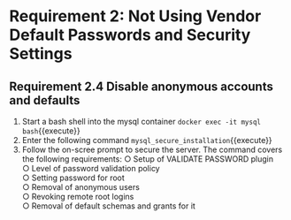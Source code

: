 # Requirement 2: Not Using Vendor Default Passwords and Security Settings
## Requirement 2.4 Disable anonymous accounts and defaults
1. Start a bash shell into the mysql container
`docker exec -it mysql bash`{{execute}}
2. Enter the following command
`mysql_secure_installation`{{execute}}
3. Follow the on-scree prompt to secure the server.
The command covers the following requirements:
    ○ Setup of VALIDATE PASSWORD plugin <br>
    ○ Level of password validation policy <br>
    ○ Setting password for root <br>
    ○ Removal of anonymous users <br>
    ○ Revoking remote root logins <br>
    ○ Removal of default schemas and grants for it